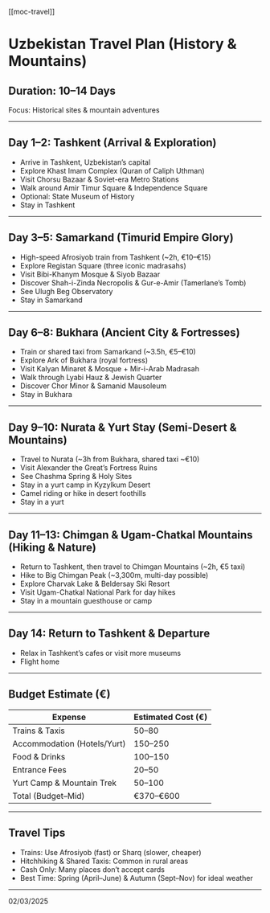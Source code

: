 [[moc-travel]]

# Uzbekistan Travel Plan (History & Mountains)

## Duration: 10–14 Days

Focus: Historical sites & mountain adventures

---

## Day 1–2: Tashkent (Arrival & Exploration)

- Arrive in Tashkent, Uzbekistan’s capital
- Explore Khast Imam Complex (Quran of Caliph Uthman)
- Visit Chorsu Bazaar & Soviet-era Metro Stations
- Walk around Amir Timur Square & Independence Square
- Optional: State Museum of History
- Stay in Tashkent

---

## Day 3–5: Samarkand (Timurid Empire Glory)

- High-speed Afrosiyob train from Tashkent (~2h, €10–€15)
- Explore Registan Square (three iconic madrasahs)
- Visit Bibi-Khanym Mosque & Siyob Bazaar
- Discover Shah-i-Zinda Necropolis & Gur-e-Amir (Tamerlane’s Tomb)
- See Ulugh Beg Observatory
- Stay in Samarkand

---

## Day 6–8: Bukhara (Ancient City & Fortresses)

- Train or shared taxi from Samarkand (~3.5h, €5–€10)
- Explore Ark of Bukhara (royal fortress)
- Visit Kalyan Minaret & Mosque + Mir-i-Arab Madrasah
- Walk through Lyabi Hauz & Jewish Quarter
- Discover Chor Minor & Samanid Mausoleum
- Stay in Bukhara

---

## Day 9–10: Nurata & Yurt Stay (Semi-Desert & Mountains)

- Travel to Nurata (~3h from Bukhara, shared taxi ~€10)
- Visit Alexander the Great’s Fortress Ruins
- See Chashma Spring & Holy Sites
- Stay in a yurt camp in Kyzylkum Desert
- Camel riding or hike in desert foothills
- Stay in a yurt

---

## Day 11–13: Chimgan & Ugam-Chatkal Mountains (Hiking & Nature)

- Return to Tashkent, then travel to Chimgan Mountains (~2h, €5 taxi)
- Hike to Big Chimgan Peak (~3,300m, multi-day possible)
- Explore Charvak Lake & Beldersay Ski Resort
- Visit Ugam-Chatkal National Park for day hikes
- Stay in a mountain guesthouse or camp

---

## Day 14: Return to Tashkent & Departure

- Relax in Tashkent’s cafes or visit more museums
- Flight home

---

## Budget Estimate (€)

| Expense                     | Estimated Cost (€) |
| --------------------------- | ------------------ |
| Trains & Taxis              | 50–80              |
| Accommodation (Hotels/Yurt) | 150–250            |
| Food & Drinks               | 100–150            |
| Entrance Fees               | 20–50              |
| Yurt Camp & Mountain Trek   | 50–100             |
| Total (Budget–Mid)          | €370–€600          |

---

## Travel Tips

- Trains: Use Afrosiyob (fast) or Sharq (slower, cheaper)
- Hitchhiking & Shared Taxis: Common in rural areas
- Cash Only: Many places don’t accept cards
- Best Time: Spring (April–June) & Autumn (Sept–Nov) for ideal weather

---

02/03/2025
